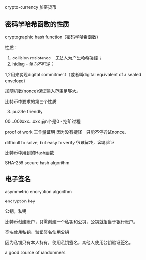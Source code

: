 crypto-currency 加密货币



## 密码学哈希函数的性质

cryptographic hash function（密码学哈希函数）

性质：

1. collision resistance - 无法人为产生哈希碰撞；
2. hiding  - 单向不可逆；



1,2用来实现digital commitment（或者叫digital equivalent of a sealed envelope）



加随机数(nonce)保证输入范围足够大。



比特币中要求的第三个性质

3. puzzle friendly

00...000xxx...xxx 前n个是0  - 挖矿过程

proof of work 工作量证明 因为没有捷径，只能不停的试nonce。



difficult to solve, but easy to verify 很难解决，容易验证



比特币中用到的Hash函数

SHA-256 secure hash algorithm



## 电子签名

asymmetric encryption algorithm

encryption key

公钥，私钥



比特币创建账户，只需创建一个私钥和公钥，公钥就相当于银行账户。

签名使用私钥，验证签名使用公钥

因为私钥只有本人持有，使用私钥签名，其他人使用公钥验证签名。



a good source of randomness



